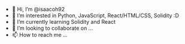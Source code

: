 - 👋 Hi, I’m @isaacoh92
- 👀 I’m interested in Python, JavaScript, React/HTML/CSS, Solidity :D
- 🌱 I’m currently learning Solidity and React
- 💞️ I’m looking to collaborate on ...
- 📫 How to reach me ...

<!---
isaacoh92/isaacoh92 is a ✨ special ✨ repository because its `README.md` (this file) appears on your GitHub profile.
You can click the Preview link to take a look at your changes.
--->
